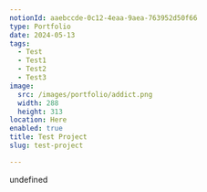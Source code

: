 ```yaml
---
notionId: aaebccde-0c12-4eaa-9aea-763952d50f66
type: Portfolio
date: 2024-05-13
tags:
  - Test
  - Test1
  - Test2
  - Test3
image:
  src: /images/portfolio/addict.png
  width: 288
  height: 313
location: Here
enabled: true
title: Test Project
slug: test-project

---
```

undefined
